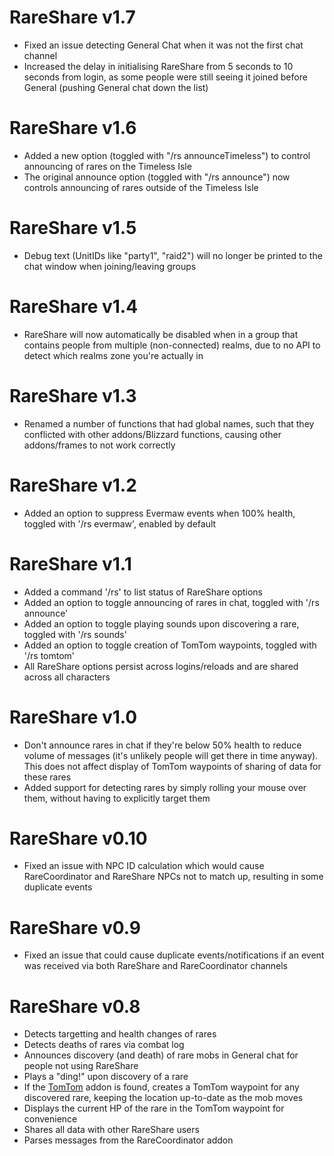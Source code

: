 ﻿RareShare v1.7
===
- Fixed an issue detecting General Chat when it was not the first chat channel
- Increased the delay in initialising RareShare from 5 seconds to 10 seconds from login, as some people were still seeing it joined before General (pushing General chat down the list)

RareShare v1.6
===
- Added a new option (toggled with "/rs announceTimeless") to control announcing of rares on the Timeless Isle
- The original announce option (toggled with "/rs announce") now controls announcing of rares outside of the Timeless Isle

RareShare v1.5
===
- Debug text (UnitIDs like "party1", "raid2") will no longer be printed to the chat window when joining/leaving groups

RareShare v1.4
===
- RareShare will now automatically be disabled when in a group that contains people from multiple (non-connected) realms, due to no API to detect which realms zone you're actually in

RareShare v1.3
===
- Renamed a number of functions that had global names, such that they conflicted with other addons/Blizzard functions, causing other addons/frames to not work correctly

RareShare v1.2
===
- Added an option to suppress Evermaw events when 100% health, toggled with '/rs evermaw', enabled by default

RareShare v1.1
===
- Added a command '/rs' to list status of RareShare options
- Added an option to toggle announcing of rares in chat, toggled with '/rs announce'
- Added an option to toggle playing sounds upon discovering a rare, toggled with '/rs sounds'
- Added an option to toggle creation of TomTom waypoints, toggled with '/rs tomtom'
- All RareShare options persist across logins/reloads and are shared across all characters


RareShare v1.0
===
- Don't announce rares in chat if they're below 50% health to reduce volume of messages (it's unlikely people will get there in time anyway). This does not affect display of TomTom waypoints of sharing of data for these rares
- Added support for detecting rares by simply rolling your mouse over them, without having to explicitly target them


RareShare v0.10
===
- Fixed an issue with NPC ID calculation which would cause RareCoordinator and RareShare NPCs not to match up, resulting in some duplicate events


RareShare v0.9
===
- Fixed an issue that could cause duplicate events/notifications if an event was received via both RareShare and RareCoordinator channels


RareShare v0.8
===
- Detects targetting and health changes of rares
- Detects deaths of rares via combat log
- Announces discovery (and death) of rare mobs in General chat for people not using RareShare
- Plays a "ding!" upon discovery of a rare
- If the [TomTom](http://www.curse.com/addons/wow/tomtom) addon is found, creates a TomTom waypoint for any discovered rare, keeping the location up-to-date as the mob moves
- Displays the current HP of the rare in the TomTom waypoint for convenience
- Shares all data with other RareShare users
- Parses messages from the RareCoordinator addon
